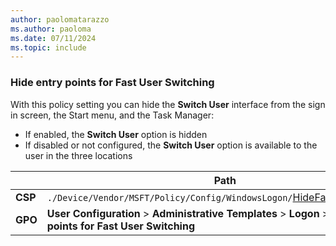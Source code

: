 ```yaml
---
author: paolomatarazzo
ms.author: paoloma
ms.date: 07/11/2024
ms.topic: include
---
```


### Hide entry points for Fast User Switching

With this policy setting you can hide the **Switch User** interface from the sign in screen, the Start menu, and the Task Manager:

- If enabled, the **Switch User** option is hidden
- If disabled or not configured, the **Switch User** option is available to the user in the three locations

|  | Path |
|--|--|
| **CSP** | `./Device/Vendor/MSFT/Policy/Config/WindowsLogon/`[HideFastUserSwitching](/windows/client-management/mdm/policy-csp-windowslogon#hidefastuserswitching) |
| **GPO** | **User Configuration** > **Administrative Templates** > **Logon** > **Hide entry points for Fast User Switching** |
